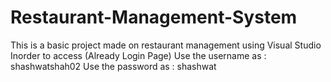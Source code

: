 # Restaurant-Management-System
This is a basic project made on restaurant management using Visual Studio
Inorder to access (Already Login Page)
Use the username as : shashwatshah02
Use the password as : shashwat


